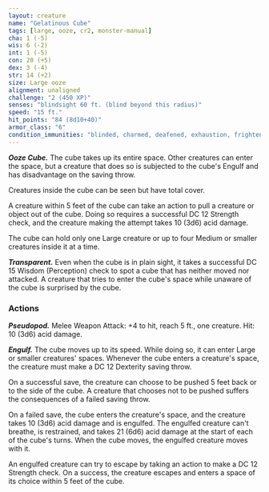 ```yaml
---
layout: creature
name: "Gelatinous Cube"
tags: [large, ooze, cr2, monster-manual]
cha: 1 (-5)
wis: 6 (-2)
int: 1 (-5)
con: 20 (+5)
dex: 3 (-4)
str: 14 (+2)
size: Large ooze
alignment: unaligned
challenge: "2 (450 XP)"
senses: "blindsight 60 ft. (blind beyond this radius)"
speed: "15 ft."
hit_points: "84 (8d10+40)"
armor_class: "6"
condition_immunities: "blinded, charmed, deafened, exhaustion, frightened, prone"
---
```


***Ooze Cube.*** The cube takes up its entire space. Other creatures can enter the space, but a creature that does so is subjected to the cube's Engulf and has disadvantage on the saving throw.

Creatures inside the cube can be seen but have total cover.

A creature within 5 feet of the cube can take an action to pull a creature or object out of the cube. Doing so requires a successful DC 12 Strength check, and the creature making the attempt takes 10 (3d6) acid damage.

The cube can hold only one Large creature or up to four Medium or smaller creatures inside it at a time.

***Transparent.*** Even when the cube is in plain sight, it takes a successful DC 15 Wisdom (Perception) check to spot a cube that has neither moved nor attacked. A creature that tries to enter the cube's space while unaware of the cube is surprised by the cube.

### Actions

***Pseudopod.*** Melee Weapon Attack: +4 to hit, reach 5 ft., one creature. Hit: 10 (3d6) acid damage.

***Engulf.*** The cube moves up to its speed. While doing so, it can enter Large or smaller creatures' spaces. Whenever the cube enters a creature's space, the creature must make a DC 12 Dexterity saving throw.

On a successful save, the creature can choose to be pushed 5 feet back or to the side of the cube. A creature that chooses not to be pushed suffers the consequences of a failed saving throw.

On a failed save, the cube enters the creature's space, and the creature takes 10 (3d6) acid damage and is engulfed. The engulfed creature can't breathe, is restrained, and takes 21 (6d6) acid damage at the start of each of the cube's turns. When the cube moves, the engulfed creature moves with it.

An engulfed creature can try to escape by taking an action to make a DC 12 Strength check. On a success, the creature escapes and enters a space of its choice within 5 feet of the cube.